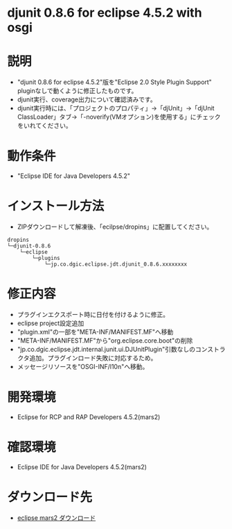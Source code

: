 djunit 0.8.6 for eclipse 4.5.2 with osgi
====
# 説明
* "djunit 0.8.6 for eclipse 4.5.2"版を"Eclipse 2.0 Style Plugin Support" pluginなしで動くように修正したものです。
* djunit実行、coverage出力について確認済みです。
* djunit実行時には、「プロジェクトのプロパティ」→「djUnit」→「djUnit ClassLoader」タブ→「-noverify(VMオプション)を使用する」にチェックをいれてください。

# 動作条件
* "Eclipse IDE for Java Developers 4.5.2"

# インストール方法
* ZIPダウンロードして解凍後、「ecilpse/dropins」に配置してください。

```
dropins
└─djunit-0.8.6
    └─eclipse
        └─plugins
            └─jp.co.dgic.eclipse.jdt.djunit_0.8.6.xxxxxxxx
```

# 修正内容
* プラグインエクスポート時に日付を付けるように修正。
* eclipse project設定追加
* "plugin.xml"の一部を"META-INF/MANIFEST.MF"へ移動
* "META-INF/MANIFEST.MF"から"org.eclipse.core.boot"の削除
* "jp.co.dgic.eclipse.jdt.internal.junit.ui.DJUnitPlugin"引数なしのコンストラクタ追加。プラグインロード失敗に対応するため。
* メッセージリソースを"OSGI-INF/l10n"へ移動。

# 開発環境
* Eclipse for RCP and RAP Developers 4.5.2(mars2)

# 確認環境
* Eclipse IDE for Java Developers 4.5.2(mars2)

# ダウンロード先
* [eclipse mars2 ダウンロード](http://www.eclipse.org/downloads/packages/eclipse-ide-java-developers/mars2)
